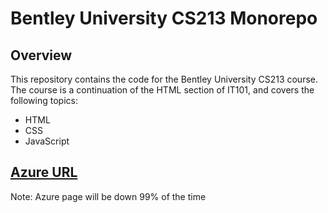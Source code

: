 # Bentley University CS213 Monorepo
## Overview
This repository contains the code for the Bentley University CS213 course. The course is a continuation of the HTML section of IT101, and covers the following topics:
- HTML
- CSS
- JavaScript

## [Azure URL](http://cs213-004-f22-aa007.eastus2.cloudapp.azure.com)
Note: Azure page will be down 99% of the time
